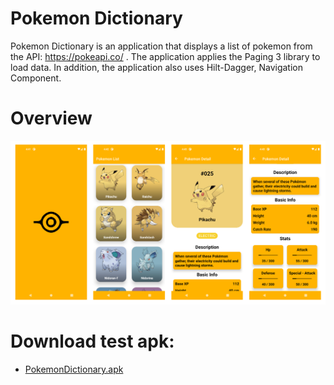 # Pokemon Dictionary 
Pokemon Dictionary is an application that displays a list of pokemon from the API: https://pokeapi.co/ . The application applies the Paging 3 library to load data. In addition, the application also uses Hilt-Dagger, Navigation Component.

# Overview
![ScreenShot](/docs/overview.jpg)

# Download test apk:
* [PokemonDictionary.apk](/docs/PokemonDictionary.apk)